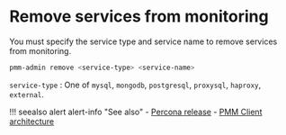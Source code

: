 # Remove services from monitoring

You must specify the service type and service name to remove services from monitoring.

```sh
pmm-admin remove <service-type> <service-name>
```

`service-type`
: One of `mysql`, `mongodb`, `postgresql`, `proxysql`, `haproxy`, `external`.

!!! seealso alert alert-info "See also"
    - [Percona release](https://www.percona.com/doc/percona-repo-config/percona-release.html)
    - [PMM Client architecture](../../../../reference/index.md#pmm-client1)
